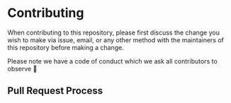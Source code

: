 # Contributing

When contributing to this repository, please first discuss the change you wish to make via issue, email, or any other method with the maintainers of this repository before making a change.

Please note we have a code of conduct which we ask all contributors to observe 🙏

## Pull Request Process
